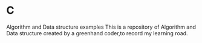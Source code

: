 # C
Algorithm and Data structure examples
This is a repository of Algorithm and Data structure created by a greenhand coder,to record my learning road.
